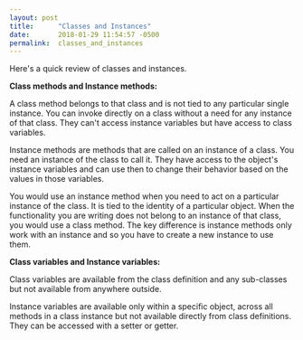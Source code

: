 ```yaml
---
layout: post
title:      "Classes and Instances"
date:       2018-01-29 11:54:57 -0500
permalink:  classes_and_instances
---
```



Here's a quick review of classes and instances. 

**Class methods and Instance methods:** 

A class method belongs to that class and is not tied to any particular single instance. You can invoke directly on a class without a need for any instance of that class. They can't access instance variables but have access to class variables.

Instance methods are methods that are called on an instance of a class. You need an instance of the class to call it. They have access to the object's instance variables and can use then to change their behavior based on the values in those variables.

You would use an instance method when you need to act on a particular instance of the class. It is tied to the identity of a particular object. When the functionality you are writing does not belong to an instance of that class, you would use a class method. The key difference is instance methods only work with an instance and so you have to create a new instance to use them.


**Class variables and Instance variables:**

Class variables are available from the class definition and any sub-classes but not available from anywhere outside.

Instance variables are available only within a specific object, across all methods in a class instance but not available directly from class definitions. They can be accessed with a setter or getter.
